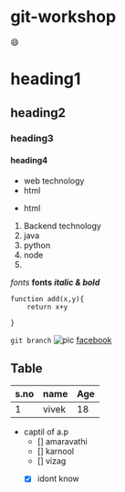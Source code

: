 # git-workshop


:smile:

# heading1
## heading2
### heading3
#### heading4
+ web technology
+  html
- html
1. Backend technology
  1. java
  2. python
  3. node
  4. 
  
*fonts*
**fonts**
***italic & bold***
```
function add(x,y){
    return x+y
    
}
```

`git branch`
![pic](https://www.netclipart.com/pp/m/385-3854449_transparent-letter-v-png-png-v.png)
[facebook](https://facebook.com/)
## Table
s.no| name|Age
---|---|------
1  |vivek|18


+ captil of a.p
  - [] amaravathi
  - [] karnool
  - [] vizag
  - [X] idont know
  
